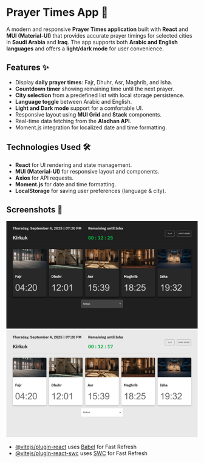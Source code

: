 # Prayer Times App 🕌

A modern and responsive **Prayer Times application** built with **React** and **MUI (Material-UI)** that provides accurate prayer timings for selected cities in **Saudi Arabia** and **Iraq**. The app supports both **Arabic and English languages** and offers a **light/dark mode** for user convenience.

## Features ✨

- Display **daily prayer times**: Fajr, Dhuhr, Asr, Maghrib, and Isha.
- **Countdown timer** showing remaining time until the next prayer.
- **City selection** from a predefined list with local storage persistence.
- **Language toggle** between Arabic and English.
- **Light and Dark mode** support for a comfortable UI.
- Responsive layout using **MUI Grid** and **Stack** components.
- Real-time data fetching from the **Aladhan API**.
- Moment.js integration for localized date and time formatting.

## Technologies Used 🛠️

- **React** for UI rendering and state management.
- **MUI (Material-UI)** for responsive layout and components.
- **Axios** for API requests.
- **Moment.js** for date and time formatting.
- **LocalStorage** for saving user preferences (language & city).

## Screenshots 📸

![Landing Page](<https://raw.githubusercontent.com/Muhammad-X7/prayers-timings/main/public/Screenshot%20(87).png>)
![Landing Page](<https://raw.githubusercontent.com/Muhammad-X7/prayers-timings/main/public/Screenshot%20(88).png>)

- [@vitejs/plugin-react](https://github.com/vitejs/vite-plugin-react/blob/main/packages/plugin-react/README.md) uses [Babel](https://babeljs.io/) for Fast Refresh
- [@vitejs/plugin-react-swc](https://github.com/vitejs/vite-plugin-react-swc) uses [SWC](https://swc.rs/) for Fast Refresh

